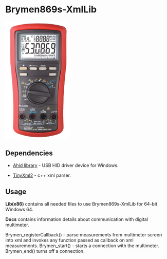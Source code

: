 # Brymen869s-XmlLib


<img src="Docs/multimeter.png" width="200">



## Dependencies

* [Ahid library](http://ahidlib.com/pages/programming_cpp.php?lang=en) - USB HID driver device for Windows.

* [TinyXml2](https://github.com/leethomason/tinyxml2) - c++ xml parser. 

## Usage

**Lib(x86)** contains all needed files to use Brymen869s-XmlLib for 64-bit Windows 64.

**Docs** contains information details about communication with digital multimeter. 


Brymen_registerCallback() - parse measurements from multimeter screen into xml and invokes any function passed as callback on xml measurements.
Brymen_start() - starts a connection with the multimeter.
Brymen_end() turns off a connection.

